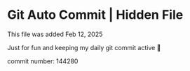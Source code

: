# Git Auto Commit | Hidden File

This file was added Feb 12, 2025

Just for fun and keeping my daily git commit active 🤪

commit number: 144280

